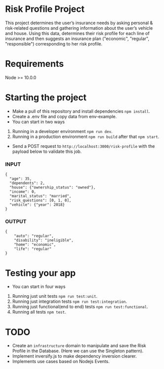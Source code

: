 # Risk Profile Project

This project determines the user’s insurance needs by asking personal & risk-related questions and gathering information about the user’s vehicle and house. Using this data, determines their risk profile for each line of insurance and then suggests an insurance plan ("economic", "regular", "responsible") corresponding to her risk profile.

# Requirements
Node >= 10.0.0

# Starting the project
* Make a pull of this repository and install dependencies `npm install`.
* Create a .env file and copy data from env-example.
* You can start in two ways
1. Running in a developer environment `npm run dev`. 
2. Running in a production environment `npm run build` after that `npm start`.
* Send a POST request to `http://localhost:3000/risk-profile` with the payload below to validate this job.
### INPUT
```
{
  "age": 35,
  "dependents": 2,
  "house": {"ownership_status": "owned"},
  "income": 0,
  "marital_status": "married",
  "risk_questions": [0, 1, 0],
  "vehicle": {"year": 2018}
}
```

### OUTPUT
```
{
    "auto": "regular",
    "disability": "ineligible",
    "home": "economic",
    "life": "regular"
}
```

# Testing your app
* You can start in four ways
1. Running just unit tests `npm run test:unit`. 
2. Running just integration tests `npm run test:integration`.
3. Running just functional(end to end) tests `npm run test:functional`.
4. Running all tests `npm test`.


# TODO
* Create an `infrastructure` domain to manipulate and save the Risk Profile in the Database. (Here we can use the Singleton pattern).
* Implement inversify.js to make dependency inversion clearer.
* Implements use cases based on Nodejs Events.
